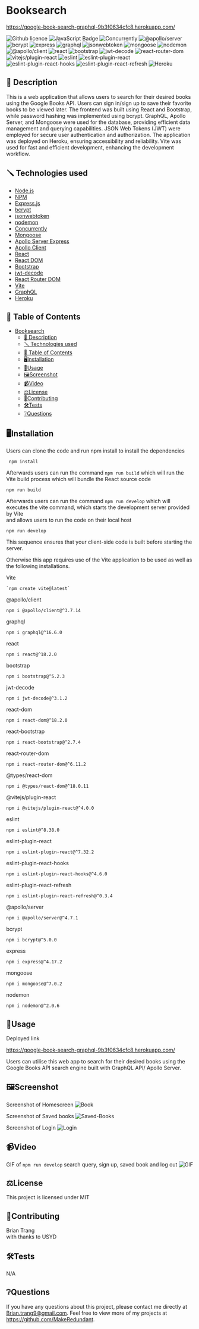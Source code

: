 # Booksearch

https://google-book-search-graphql-9b3f0634cfc8.herokuapp.com/

![Github licence](http://img.shields.io/badge/license-MIT-blue.svg)
![JavaScript Badge](https://img.shields.io/badge/JavaScript-100%25-yellow.svg)
![Concurrently](https://img.shields.io/badge/Concurrently-Latest%20Version-red.svg)
![@apollo/server](https://img.shields.io/badge/@apollo/server-^4.7.1-ff5733.svg)
![bcrypt](https://img.shields.io/badge/bcrypt-^5.0.0-29a745.svg)
![express](https://img.shields.io/badge/express-^4.17.2-00cccc.svg)
![graphql](https://img.shields.io/badge/graphql-^16.6.0-cc33ff.svg)
![jsonwebtoken](https://img.shields.io/badge/jsonwebtoken-^8.5.1-ffcc00.svg)
![mongoose](https://img.shields.io/badge/mongoose-^7.0.2-9966cc.svg)
![nodemon](https://img.shields.io/badge/nodemon-^2.0.6-76b900.svg)
![@apollo/client](https://img.shields.io/badge/@apollo/client-^3.7.14-ff5733.svg)
![react](https://img.shields.io/badge/react-^18.2.0-61dafb.svg)
![bootstrap](https://img.shields.io/badge/bootstrap-^5.2.3-7952b3.svg)
![jwt-decode](https://img.shields.io/badge/jwt--decode-^3.1.2-00cc66.svg)
![react-router-dom](https://img.shields.io/badge/react--router--dom-^6.11.2-ff4081.svg)
![vitejs/plugin-react](https://img.shields.io/badge/vitejs/plugin--react-^4.0.0-4169e1.svg)
![eslint](https://img.shields.io/badge/eslint-^8.38.0-4b32c3.svg)
![eslint-plugin-react](https://img.shields.io/badge/eslint--plugin--react-^7.32.2-00ff00.svg)
![eslint-plugin-react-hooks](https://img.shields.io/badge/eslint--plugin--react--hooks-^4.6.0-ff6347.svg)
![eslint-plugin-react-refresh](https://img.shields.io/badge/eslint--plugin--react--refresh-^0.3.4-ffa07a.svg)
![Heroku](https://heroku-badge.herokuapp.com/)

## 📄 Description
This is a web application that allows users to search for their desired books using the Google Books API. Users can sign in/sign up to save their favorite books to be viewed later. The frontend was built using React and Bootstrap, while password hashing was implemented using bcrypt. GraphQL, Apollo Server, and Mongoose were used for the database, providing efficient data management and querying capabilities. JSON Web Tokens (JWT) were employed for secure user authentication and authorization. The application was deployed on Heroku, ensuring accessibility and reliability. Vite was used for fast and efficient development, enhancing the development workflow.

## 🪛 Technologies used
- [Node.js](https://nodejs.org/)
- [NPM](https://www.npmjs.com/)
- [Express.js](https://www.npmjs.com/package/express)
- [bcrypt](https://www.npmjs.com/package/bcrypt)
- [jsonwebtoken](https://www.npmjs.com/package/jsonwebtoken)
- [nodemon](https://www.npmjs.com/package/nodemon)
- [Concurrently](https://www.npmjs.com/package/concurrently)
- [Mongoose](https://www.npmjs.com/package/mongoose)
- [Apollo Server Express](https://www.npmjs.com/package/apollo-server-express)
- [Apollo Client](https://www.npmjs.com/package/apollo-client)
- [React](https://www.npmjs.com/package/react)
- [React DOM](https://www.npmjs.com/package/react-dom)
- [Bootstrap](https://www.npmjs.com/package/bootstrap)
- [jwt-decode](https://www.npmjs.com/package/jwt-decode)
- [React Router DOM](https://www.npmjs.com/package/react-router-dom)
- [Vite](https://www.npmjs.com/package/vite)
- [GraphQL](https://www.npmjs.com/package/graphql)
- [Heroku](https://www.heroku.com/)

 
## 📓 Table of Contents
- [Booksearch](#booksearch)
  - [📄 Description](#-description)
  - [🪛 Technologies used](#-technologies-used)
  - [📓 Table of Contents](#-table-of-contents)
  - [🖥️Installation](#️installation)
  - [💬Usage](#usage)
  - [🖼️Screenshot](#️screenshot)
  - [📹Video](#video)
  - [⚖️License](#️license)
  - [🤝Contributing](#contributing)
  - [🛠️Tests](#️tests)
  - [❔Questions](#questions)
   
## 🖥️Installation

Users can clone the code and run npm install to install the dependencies
```pip
 npm install
```

Afterwards users can run the command ```npm run build``` which will run the Vite build process which will bundle the React source code
```pip
npm run build
```

Afterwards users can run the command ```npm run develop``` which will executes the vite command, which starts the development server provided by Vite  
and allows users to run the code on their local host
```pip
npm run develop
```
This sequence ensures that your client-side code is built before starting the server.

Otherwise this app requires use of the Vite application to be used as well as the following installations.

Vite
```pip
`npm create vite@latest`
```

@apollo/client
```pip
npm i @apollo/client@^3.7.14
```

graphql
```pip
npm i graphql@^16.6.0
```

react
```pip
npm i react@^18.2.0
```

bootstrap
```pip
npm i bootstrap@^5.2.3
```

jwt-decode
```pip
npm i jwt-decode@^3.1.2
```

react-dom
```pip
npm i react-dom@^18.2.0
```

react-bootstrap
```pip
npm i react-bootstrap@^2.7.4
```

react-router-dom
```pip
npm i react-router-dom@^6.11.2
```

@types/react-dom
```pip
npm i @types/react-dom@^18.0.11
```

@vitejs/plugin-react
```pip
npm i @vitejs/plugin-react@^4.0.0
```

eslint
```pip
npm i eslint@^8.38.0
```

eslint-plugin-react
```pip
npm i eslint-plugin-react@^7.32.2
```

eslint-plugin-react-hooks
```pip
npm i eslint-plugin-react-hooks@^4.6.0
```

eslint-plugin-react-refresh
```pip
npm i eslint-plugin-react-refresh@^0.3.4
```

@apollo/server
```pip
npm i @apollo/server@^4.7.1
```

bcrypt
```pip
npm i bcrypt@^5.0.0
```

express
```pip
npm i express@^4.17.2
```

mongoose
```pip
npm i mongoose@^7.0.2
```

nodemon
```pip
npm i nodemon@^2.0.6
```

## 💬Usage

Deployed link

https://google-book-search-graphql-9b3f0634cfc8.herokuapp.com/

Users can utilise this web app to search for their desired books using the Google Books API search engine built with GraphQL API/ Apollo Server.

## 🖼️Screenshot

Screenshot of Homescreen
![Book](./assets/Books.png)

Screenshot of Saved books
![Saved-Books](./assets/Saved%20books.png)

Screenshot of Login
![Login](./assets/Sign%20.png)

## 📹Video

GIF of ```npm run develop``` search query, sign up, saved book and log out
![GIF](./assets/Book%20Search.gif)

 
## ⚖️License
This project is licensed under MIT
 
## 🤝Contributing
Brian Trang  
with thanks to USYD
 
## 🛠️Tests
N/A
 
## ❔Questions
If you have any questions about this project, please contact me directly at Brian.trang9@gmail.com. Feel free to view more of my projects at https://github.com/MakeRedundant.